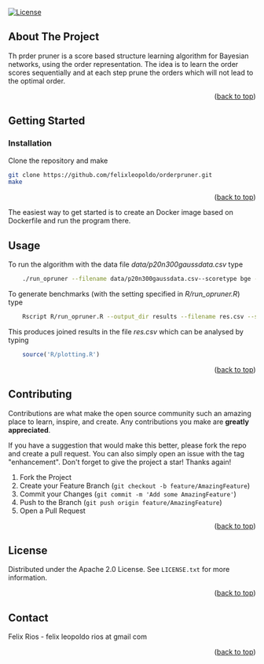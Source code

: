 <div id="top"></div>
<!--
*** Thanks for checking out the Best-README-Template. If you have a suggestion
*** that would make this better, please fork the repo and create a pull request
*** or simply open an issue with the tag "enhancement".
*** Don't forget to give the project a star!
*** Thanks again! Now go create something AMAZING! :D
-->



<!-- PROJECT SHIELDS -->
<!--
*** I'm using markdown "reference style" links for readability.
*** Reference links are enclosed in brackets [ ] instead of parentheses ( ).
*** See the bottom of this document for the declaration of the reference variables
*** for contributors-url, forks-url, etc. This is an optional, concise syntax you may use.
*** https://www.markdownguide.org/basic-syntax/#reference-style-links
-->
<!-- 
[![Forks][forks-shield]][forks-url]
[![Stargazers][stars-shield]][stars-url]
[![Issues][issues-shield]][issues-url] -->
[![License](https://img.shields.io/badge/License-Apache_2.0-blue.svg)](https://opensource.org/licenses/Apache-2.0)




<!-- ABOUT THE PROJECT -->
## About The Project

Th prder pruner is a score based structure learning algorithm for Bayesian networks, using the order representation.
The idea is to learn the order scores sequentially and at each step prune the orders which will not lead to the optimal order.

<p align="right">(<a href="#top">back to top</a>)</p>


<!-- 
### Built With

This section should list any major frameworks/libraries used to bootstrap your project. Leave any add-ons/plugins for the acknowledgements section. Here are a few examples.

* [Next.js](https://nextjs.org/)
* [React.js](https://reactjs.org/)

<p align="right">(<a href="#top">back to top</a>)</p> -->



<!-- GETTING STARTED -->
## Getting Started

### Installation


Clone the repository and make

   ```sh
   git clone https://github.com/felixleopoldo/orderpruner.git
   make
   ```

<p align="right">(<a href="#top">back to top</a>)</p>
The easiest way to get started is to create an Docker image based on Dockerfile and run the program there.


<!-- USAGE EXAMPLES -->
## Usage

To run the algorithm with the data file *data/p20n300gaussdata.csv* type
```sh
    ./run_opruner --filename data/p20n300gaussdata.csv--scoretype bge --am 0.1 --aw NULL
```

To generate benchmarks (with the setting specified in *R/run_opruner.R*) type

```sh
    Rscript R/run_opruner.R --output_dir results --filename res.csv --seeds_from 1 --seeds_to 5
```

This produces joined results in the file *res.csv* which can be analysed by typing
```R
    source('R/plotting.R')
```

<p align="right">(<a href="#top">back to top</a>)</p>

<!-- CONTRIBUTING -->
## Contributing

Contributions are what make the open source community such an amazing place to learn, inspire, and create. Any contributions you make are **greatly appreciated**.

If you have a suggestion that would make this better, please fork the repo and create a pull request. You can also simply open an issue with the tag "enhancement".
Don't forget to give the project a star! Thanks again!

1. Fork the Project
2. Create your Feature Branch (`git checkout -b feature/AmazingFeature`)
3. Commit your Changes (`git commit -m 'Add some AmazingFeature'`)
4. Push to the Branch (`git push origin feature/AmazingFeature`)
5. Open a Pull Request

<p align="right">(<a href="#top">back to top</a>)</p>



<!-- LICENSE -->
## License

Distributed under the Apache 2.0 License. See `LICENSE.txt` for more information.

<p align="right">(<a href="#top">back to top</a>)</p>



<!-- CONTACT -->
## Contact

Felix Rios - felix leopoldo rios at gmail com

<p align="right">(<a href="#top">back to top</a>)</p>




<!-- MARKDOWN LINKS & IMAGES -->
<!-- https://www.markdownguide.org/basic-syntax/#reference-style-links -->
[contributors-shield]: https://img.shields.io/github/contributors/othneildrew/Best-README-Template.svg?style=for-the-badge
[contributors-url]: https://github.com/othneildrew/Best-README-Template/graphs/contributors
[forks-shield]: https://img.shields.io/github/forks/othneildrew/Best-README-Template.svg?style=for-the-badge
[forks-url]: https://github.com/othneildrew/Best-README-Template/network/members
[stars-shield]: https://img.shields.io/github/stars/othneildrew/Best-README-Template.svg?style=for-the-badge
[stars-url]: https://github.com/othneildrew/Best-README-Template/stargazers
[issues-shield]: https://img.shields.io/github/issues/othneildrew/Best-README-Template.svg?style=for-the-badge
[issues-url]: https://github.com/othneildrew/Best-README-Template/issues
[license-shield]: https://img.shields.io/github/license/othneildrew/Best-README-Template.svg?style=for-the-badge
[license-url]: https://github.com/othneildrew/Best-README-Template/blob/master/LICENSE.txt
[linkedin-shield]: https://img.shields.io/badge/-LinkedIn-black.svg?style=for-the-badge&logo=linkedin&colorB=555
